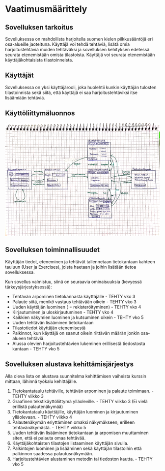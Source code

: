 # Vaatimusmäärittely

## Sovelluksen tarkoitus

Sovelluksessa on mahdollista harjoitella suomen kielen pilkkusääntöjä eri osa-alueille jaoteltuna.
Käyttäjä voi tehdä tehtäviä, lisätä omia harjoitustehtäviä muiden tehtäväksi ja sovelluksen kehityksen edetessä seurata etenemistään omista tilastoista.
Käyttäjä voi seurata etenemistään käyttäjäkohtaisista tilastoinneista.

## Käyttäjät

Sovelluksessa on yksi käyttäjärooli, joka huolehtii kunkin käyttäjän tulosten tilastoinnista sekä siitä, että käyttäjä ei saa harjoitustehtäviksi itse lisäämiään tehtäviä.

## Käyttöliittymäluonnos

<img src="https://github.com/sallasal/Ohte-2020/blob/master/dokumentaatio/media/vaatimusmaarittely-1000.jpg" width="1000">

## Sovelluksen toiminnallisuudet

Käyttäjän tiedot, eteneminen ja tehtävät tallennetaan tietokantaan kahteen tauluun (User ja Exercises), joista haetaan ja joihin lisätään tietoa sovelluksessa. 

Kun sovellus valmistuu, siinä on seuraavia ominaisuuksia (kevyessä tärkeysjärjestyksessä):

- Tehtävän arpominen tietokannasta käyttäjälle - TEHTY vko 3
- Palaute siitä, menikö vastaus tehtävään oikein - TEHTY vko 3
- Uuden käyttäjän luominen ( = rekisteröityminen) - TEHTY vko 4
- Kirjautuminen ja uloskirjautuminen - TEHTY vko 4
- Kaikkien näkymien luominen ja kutsuminen oikein - TEHTY vko 5
- Uuden tehtävän lisääminen tietokantaan
- Tilastotiedot käyttäjän etenemisestä
- Palkinnot, kun käyttäjä on saanut oikein riittävän määrän jonkin osa-alueen tehtäviä.
- Alussa olevien harjoitustehtävien lukeminen erillisestä tiedostosta kantaan - TEHTY vko 5

## Sovelluksen alustava kehittämisjärjestys

Alla oleva lista on alustava suunnitelma kehittämisen vaiheista kurssin mittaan, lähinnä työkalu kehittäjälle.

1. Tietokantataulu tehtäville, tehtävän arpominen ja palaute toimimaan. - TEHTY viikko 3
2. Graafinen tekstikäyttöliittymä ylläoleville. - TEHTY viikko 3 (Ei vielä erillistä palautenäkymää)
3. Tietokantataulu käyttäjille, käyttäjän luominen ja kirjautuminen ylläolevaan. - TEHTY viikko 4
4. Palautenäkymän eriyttäminen omaksi näkymäkseen, erilleen tehtävänäkymästä. - TEHTY viikko 5
5. Uuden tehtävän lisääminen tietokantaan ja arpomisen muuttaminen siten, että ei palauta omaa tehtävää.
6. Käyttäjäkohtaisten tilastojen listaaminen käyttäjän sivulla.
7. Palkintojen luominen ja lisääminen sekä käyttäjän tilastoihin että palkinnon saadessa palautusnäkymään.
8. Harjoitustehtävien alustaminen metodin tai tiedoston kautta. - TEHTY vko 5
